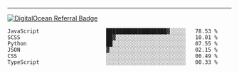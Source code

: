 ---
[![DigitalOcean Referral Badge](https://web-platforms.sfo2.digitaloceanspaces.com/WWW/Badge%203.svg)](https://www.digitalocean.com/?refcode=37fa54d82492&utm_campaign=Referral_Invite&utm_medium=Referral_Program&utm_source=badge)

<!--START_SECTION:waka-->

```text
JavaScript                     ███████████████████▓░░░░░   78.53 %
SCSS                           ██▓░░░░░░░░░░░░░░░░░░░░░░   10.01 %
Python                         ██░░░░░░░░░░░░░░░░░░░░░░░   07.55 %
JSON                           ▓░░░░░░░░░░░░░░░░░░░░░░░░   02.15 %
CSS                            ░░░░░░░░░░░░░░░░░░░░░░░░░   00.49 %
TypeScript                     ░░░░░░░░░░░░░░░░░░░░░░░░░   00.33 %
```

<!--END_SECTION:waka-->


[linkedin]: https://www.linkedin.com/in/mohamed-elh/

